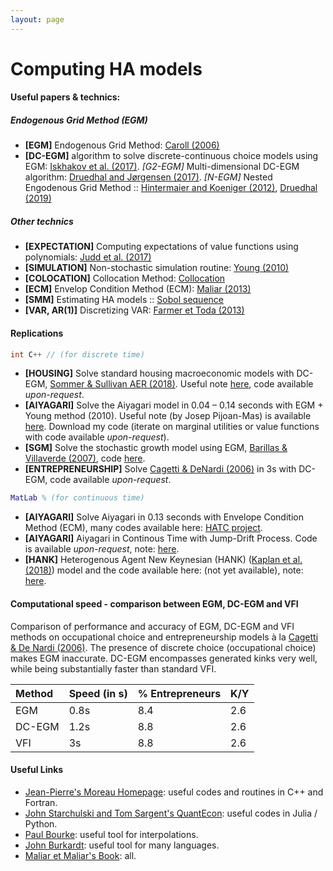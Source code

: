 ```yaml
---
layout: page
---
```



# Computing HA models

#### Useful papers & technics:
##### Endogenous Grid Method (EGM)
 - **[EGM]** Endogenous Grid Method: [Caroll (2006)](http://pages.stern.nyu.edu/~dbackus/Computation/Carroll%20endog%20grid%20EL%2006.pdf)
 - **[DC-EGM]** algorithm to solve discrete-continuous choice models using EGM: [Iskhakov et al. (2017)](https://onlinelibrary.wiley.com/doi/abs/10.3982/QE643). *[G2-EGM]* Multi-dimensional DC-EGM algorithm: [Druedhal and Jørgensen (2017)](https://www.sciencedirect.com/science/article/pii/S0165188916301920). *[N-EGM]* Nested Engodenous Grid Method :: [Hintermaier and Koeniger (2012)](https://hal.archives-ouvertes.fr/hal-00732758/document), [Druedhal (2019)](http://web.econ.ku.dk/druedahl/papers/2019_NEGM.pdf)
 
##### Other technics
 
* **[EXPECTATION]** Computing expectations of value functions using polynomials: [Judd et al. (2017)](https://onlinelibrary.wiley.com/doi/abs/10.3982/QE329) 
* **[SIMULATION]** Non-stochastic simulation routine: [Young (2010)](http://people.virginia.edu/~ey2d/young_2010.pdf)
* **[COLOCATION]** Collocation Method: [Collocation](https://en.wikipedia.org/wiki/Collocation_method)
* **[ECM]** Envelop Condition Method (ECM): [Maliar (2013)](https://stanford.edu/~maliarl/Files/EL2013.pdf)
* **[SMM]** Estimating HA models :: [Sobol sequence](https://en.wikipedia.org/wiki/Sobol_sequence) 
* **[VAR, AR(1)]** Discretizing VAR: [Farmer et Toda (2013)](https://www.econstor.eu/bitstream/10419/195551/1/1015515150.pdf)  

#### Replications

```c++
int C++ // (for discrete time)
```
* **[HOUSING]** Solve standard housing macroeconomic models with DC-EGM, [Sommer & Sullivan AER (2018)](https://www.aeaweb.org/articles?id=10.1257/aer.20141751). Useful note <a href="http://agaillard.eu/projects/HOUSING_notes/numerical_solution_Sommer_Sullivan_AER.pdf" target="_blank">here</a>, code available *upon-request*.
* **[AIYAGARI]** Solve the Aiyagari model in 0.04 – 0.14 seconds with EGM + Young method (2010). Useful note (by Josep Pijoan-Mas) is available <a href="https://www.cemfi.es/~pijoan/Teaching_files/Notes%20on%20endogenous%20grid%20method.pdf" target="_blank">here</a>. Download my code (iterate on marginal utilities or value functions with code available *upon-request*).
* **[SGM]** Solve the stochastic growth model using EGM, [Barillas & Villaverde (2007)](https://econpapers.repec.org/article/eeedyncon/v_3a31_3ay_3a2007_3ai_3a8_3ap_3a2698-2712.htm), code [here](https://github.com/AGaillardTSE/stochastic-growth-model).
* **[ENTREPRENEURSHIP]** Solve [Cagetti & DeNardi (2006)](http://users.nber.org/~denardim/research/JPEfinal.pdf) in 3s with DC-EGM, code available *upon-request*.

```matlab
MatLab % (for continuous time)
```
* **[AIYAGARI]** Solve Aiyagari in 0.13 seconds with Envelope Condition Method (ECM), many codes available here: [HATC project](http://www.princeton.edu/%7Emoll/HACTproject.htm).
* **[AIYAGARI]** Aiyagari in Continous Time with Jump-Drift Process. Code is available *upon-request*, note: <a href="http://agaillard.eu/resources/aiyagari2.pdf" target="_blank">here</a>.
* **[HANK]** Heterogenous Agent New Keynesian (HANK) ([Kaplan et al. (2018)](https://www.princeton.edu/~moll/HANK.pdf)) model and the code available here: (not yet available), note: <a href="http://agaillard.eu/resources/HANK.pdf" target="_blank">here</a>.

 
#### Computational speed - comparison between EGM, DC-EGM and VFI
Comparison of performance and accuracy of EGM, DC-EGM and VFI methods on occupational choice and entrepreneurship models à la [Cagetti & De Nardi (2006)](http://users.nber.org/~denardim/research/caciocristina.pdf). The presence of discrete choice (occupational choice) makes EGM inaccurate. DC-EGM encompasses generated kinks very well, while being substantially faster than standard VFI.

| Method        | Speed (in s)         | % Entrepreneurs | K/Y |
|:-------------|:------------------|:------|:------|
| EGM           | 0.8s | 8.4  | 2.6 |
| DC-EGM | 1.2s   | 8.8  | 2.6 |
| VFI           | 3s      | 8.8   | 2.6 |




#### Useful Links 
* [Jean-Pierre's Moreau Homepage](http://jean-pierre.moreau.pagesperso-orange.fr/links.html): useful codes and routines in C++ and Fortran.
* [John Starchulski and Tom Sargent's QuantEcon](http://quant-econ.net): useful codes in Julia / Python.
* [Paul Bourke](http://paulbourke.org/miscellaneous/interpolation/): useful tool for interpolations.
* [John Burkardt](https://people.sc.fsu.edu/~jburkardt/): useful tool for many languages.
* [Maliar et Maliar's Book](https://web.stanford.edu/~maliarl/Files/Chapter7HandbookCE2014.pdf): all.


